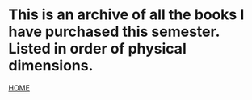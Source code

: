 # This is an archive of all the books I have purchased this semester. Listed in order of physical dimensions.

[HOME](https://hamishpayne.github.io/CODE-WORDS/)
